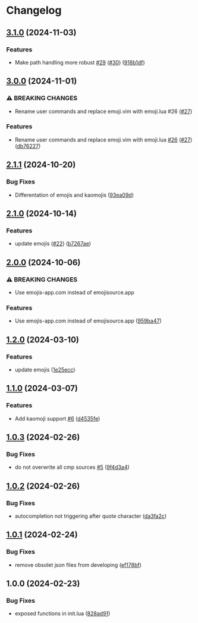 # Changelog

## [3.1.0](https://github.com/Allaman/emoji.nvim/compare/v3.0.0...v3.1.0) (2024-11-03)


### Features

* Make path handling more robust [#29](https://github.com/Allaman/emoji.nvim/issues/29) ([#30](https://github.com/Allaman/emoji.nvim/issues/30)) ([918b1df](https://github.com/Allaman/emoji.nvim/commit/918b1df33f8dbca94e3e1064d993f7b8b2d437af))

## [3.0.0](https://github.com/Allaman/emoji.nvim/compare/v2.1.1...v3.0.0) (2024-11-01)


### ⚠ BREAKING CHANGES

* Rename user commands and replace emoji.vim with emoji.lua #26 ([#27](https://github.com/Allaman/emoji.nvim/issues/27))

### Features

* Rename user commands and replace emoji.vim with emoji.lua [#26](https://github.com/Allaman/emoji.nvim/issues/26) ([#27](https://github.com/Allaman/emoji.nvim/issues/27)) ([db76227](https://github.com/Allaman/emoji.nvim/commit/db762271d4c3ad01a83c6296a4da2c5becd262da))

## [2.1.1](https://github.com/Allaman/emoji.nvim/compare/v2.1.0...v2.1.1) (2024-10-20)


### Bug Fixes

* Differentation of emojis and kaomojis ([93ea09d](https://github.com/Allaman/emoji.nvim/commit/93ea09d493aba1b4e3cbd6a4dbe69349399c7db2))

## [2.1.0](https://github.com/Allaman/emoji.nvim/compare/v2.0.0...v2.1.0) (2024-10-14)


### Features

* update emojis ([#22](https://github.com/Allaman/emoji.nvim/issues/22)) ([b7267ae](https://github.com/Allaman/emoji.nvim/commit/b7267aec95c95fdfeb71e1f2133623bc590df6ef))

## [2.0.0](https://github.com/Allaman/emoji.nvim/compare/v1.2.0...v2.0.0) (2024-10-06)


### ⚠ BREAKING CHANGES

* Use emojis-app.com instead of emojisource.app

### Features

* Use emojis-app.com instead of emojisource.app ([959ba47](https://github.com/Allaman/emoji.nvim/commit/959ba4733f7d5f23803727559c444cc91767dc1c))

## [1.2.0](https://github.com/Allaman/emoji.nvim/compare/v1.1.0...v1.2.0) (2024-03-10)


### Features

* update emojis ([1e25ecc](https://github.com/Allaman/emoji.nvim/commit/1e25eccb6a46cd65dec7051c9db7356fe2234b40))

## [1.1.0](https://github.com/Allaman/emoji.nvim/compare/v1.0.3...v1.1.0) (2024-03-07)


### Features

* Add kaomoji support [#6](https://github.com/Allaman/emoji.nvim/issues/6) ([d4535fe](https://github.com/Allaman/emoji.nvim/commit/d4535fe0bad708e606bb01cae50c05f7f2f69431))

## [1.0.3](https://github.com/Allaman/emoji.nvim/compare/v1.0.2...v1.0.3) (2024-02-26)


### Bug Fixes

* do not overwrite all cmp sources [#5](https://github.com/Allaman/emoji.nvim/issues/5) ([9f4d3a4](https://github.com/Allaman/emoji.nvim/commit/9f4d3a418ae1478d2eee6e200d6a390c72256c9e))

## [1.0.2](https://github.com/Allaman/emoji.nvim/compare/v1.0.1...v1.0.2) (2024-02-26)


### Bug Fixes

* autocompletion not triggering after quote character ([da3fa2c](https://github.com/Allaman/emoji.nvim/commit/da3fa2c4b9521aabd8b01d2d7547839a3ac8f42e))

## [1.0.1](https://github.com/Allaman/emoji.nvim/compare/v1.0.0...v1.0.1) (2024-02-24)


### Bug Fixes

* remove obsolet json files from developing ([ef178bf](https://github.com/Allaman/emoji.nvim/commit/ef178bf8ca03260619aa6dc750a6525e58f82aed))

## 1.0.0 (2024-02-23)


### Bug Fixes

* exposed functions in init.lua ([828ad91](https://github.com/Allaman/emoji.nvim/commit/828ad9120312d5bcbdf934dc11d8a82d8d79ab97))
